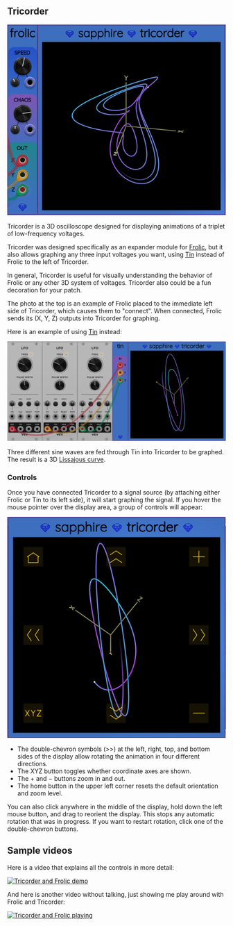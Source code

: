 ## Tricorder

![Tricorder](images/frolic_tricorder.png)

Tricorder is a 3D oscilloscope designed for displaying
animations of a triplet of low-frequency voltages.

Tricorder was designed specifically as an expander module
for [Frolic](Frolic.md), but it also allows graphing
any three input voltages you want, using [Tin](Tin.md)
instead of Frolic to the left of Tricorder.

In general, Tricorder is useful for visually understanding the behavior
of Frolic or any other 3D system of voltages.
Tricorder also could be a fun decoration for your patch.

The photo at the top is an example of Frolic placed to the immediate
left side of Tricorder, which causes them to "connect".
When connected, Frolic sends its (X, Y, Z) outputs
into Tricorder for graphing.

Here is an example of using [Tin](Tin.md) instead:

![Tin and Tricorder](images/tin_tricorder.png)

Three different sine waves are fed through Tin into Tricorder
to be graphed. The result is a 3D [Lissajous curve](https://en.wikipedia.org/wiki/Lissajous_curve).

### Controls

Once you have connected Tricorder to a signal source (by attaching either Frolic or Tin to its left side),
it will start graphing the signal. If you hover the mouse pointer over the display area, a group of controls
will appear:

![Tricorder controls](images/tricorder_controls.png)

* The double-chevron symbols (&gt;&gt;) at the left, right, top, and bottom sides of the display 
allow rotating the animation in four different directions.
* The XYZ button toggles whether coordinate axes are shown.
* The + and &minus; buttons zoom in and out.
* The home button in the upper left corner resets the default orientation and zoom level.

You can also click anywhere in the middle of the display, hold down the left mouse button,
and drag to reorient the display. This stops any automatic rotation that was in progress.
If you want to restart rotation, click one of the double-chevron buttons.

## Sample videos

Here is a video that explains all the controls in more detail:

[![Tricorder and Frolic demo](https://img.youtube.com/vi/A8WPdp5dvfQ/0.jpg)](https://www.youtube.com/watch?v=A8WPdp5dvfQ)

And here is another video without talking, just showing me play around with Frolic and Tricorder:


[![Tricorder and Frolic playing](https://img.youtube.com/vi/fHcIxpdeKFI/0.jpg)](https://www.youtube.com/watch?v=fHcIxpdeKFI)
